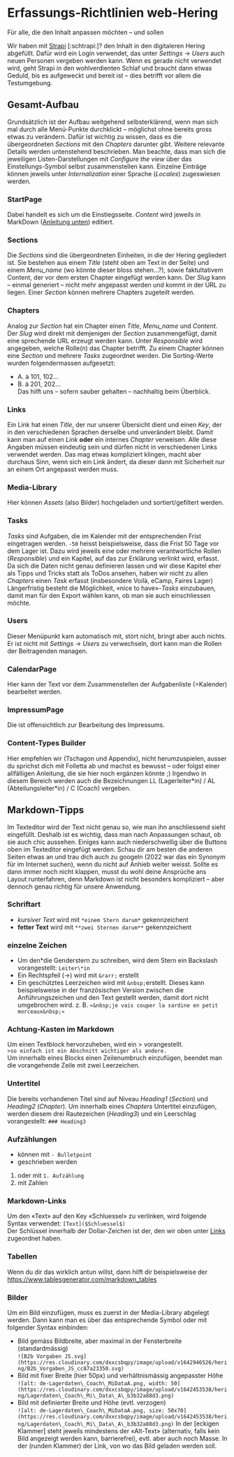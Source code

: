 # Erfassungs-Richtlinien web-Hering
Für alle, die den Inhalt anpassen möchten – und sollen

Wir haben mit [Strapi](https://hering-api.herokuapp.com/admin/) \[:schtrapi:\]? den Inhalt in den digitaleren Hering abgefüllt. Dafür wird ein Login verwendet, das unter *Settings* &rarr; *Users* auch neuen Personen vergeben werden kann. Wenn es gerade nicht verwendet wird, geht Strapi in den wohlverdienten Schlaf und braucht dann etwas Geduld, bis es aufgeweckt und bereit ist – dies betrifft vor allem die Testumgebung.

## Gesamt-Aufbau
Grundsätzlich ist der Aufbau weitgehend selbsterklärend, wenn man sich mal durch alle Menü-Punkte durchklickt – möglichst ohne bereits gross etwas zu verändern. Dafür ist wichtig zu wissen, dass es die übergeordneten *Sections* mit den *Chapters* darunter gibt. Weitere relevante Details werden untenstehend beschrieben. Man beachte, dass man sich die jeweiligen Listen-Darstellungen mit *Configure the view* über das Einstellungs-Symbol selbst zusammenstellen kann. Einzelne Einträge können jeweils unter *Internalization* einer Sprache (*Locales*) zugeswiesen werden.

### StartPage
Dabei handelt es sich um die Einstiegsseite. *Content* wird jeweils in MarkDown ([Anleitung unten](#Markdown-Tipps)) editiert.

### Sections
Die *Sections* sind die übergeordneten Einheiten, in die der Hering gegliedert ist. Sie bestehen aus einem *Title* (steht oben am Text in der Seite) und einem *Menu_name* (wo könnte dieser bloss stehen...?), sowie faktultativem Content, der vor dem ersten Chapter eingefügt werden kann. Der *Slug* kann – einmal generiert – nicht mehr angepasst werden und kommt in der URL zu liegen. Einer *Section* können mehrere Chapters zugeteilt werden.

### Chapters
Analog zur *Section* hat ein Chapter einen *Title*, *Menu_name* und *Content*. Der *Slug* wird direkt mit demjenigen der *Section* zusammengefügt, damit eine sprechende URL erzeugt werden kann. Unter *Responsible* wird angegeben, welche Rolle(n) das Chapter betrifft. Zu einem Chapter können eine *Section* und mehrere *Tasks* zugeordnet werden.
Die Sorting-Werte wurden folgendermassen aufgesetzt:
- A. à 101, 102…
- B. à 201, 202…  
Das hilft uns – sofern sauber gehalten – nachhaltig beim Überblick.

### Links
Ein Link hat einen *Title*, der nur unserer Übersicht dient und einen *Key*, der in den verschiedenen Sprachen derselbe und unverändert bleibt. Damit kann man auf einen *Link* **oder** ein internes *Chapter* verweisen. Alle diese Angaben müssen eindeutig sein und dürfen nicht in verschiedenen Links verwendet werden.
Das mag etwas kompliziert klingen, macht aber durchaus Sinn, wenn sich ein Link ändert, da dieser dann mit Sicherheit nur an einem Ort angepasst werden muss.

### Media-Library
Hier können *Assets* (also Bilder) hochgeladen und sortiert/gefiltert werden.

### Tasks
*Tasks* sind Aufgaben, die im Kalender mit der entsprechenden Frist eingetragen werden. `-50` heisst beispielsweise, dass die Frist 50 Tage vor dem Lager ist. Dazu wird jeweils eine oder mehrere verantwortliche Rollen (*Responsible*) und ein Kapitel, auf das zur Erklärung verlinkt wird, erfasst.
Da sich die Daten nicht genau definieren lassen und wir diese Kapitel eher als Tipps und Tricks statt als ToDos ansehen, haben wir nicht zu allen *Chapters* einen *Task* erfasst (insbesondere Voilà, eCamp, Faires Lager) Längerfristig besteht die Möglichkeit, «nice to have»-*Tasks* einzubauen, damit man für den Export wählen kann, ob man sie auch einschliessen möchte.

### Users
Dieser Menüpunkt kam automatisch mit, stört nicht, bringt aber auch nichts. Er ist nicht mit *Settings* &rarr; *Users* zu verwechseln, dort kann man die Rollen der Beitragenden managen.

### CalendarPage
Hier kann der Text vor dem Zusammenstellen der Aufgabenliste (=Kalender) bearbeitet werden.

### ImpressumPage
Die ist offensichtlich zur Bearbeitung des Impressums.

### Content-Types Builder
Hier empfehlen wir (Tschagon und Appendix), nicht herumzuspielen, ausser du sprichst dich mit Folletta ab und machst es bewusst – oder folgst einer allfälligen Anleitung, die sie hier noch ergänzen könnte ;)
Irgendwo in diesem Bereich werden auch die Bezeichnungen LL (Lagerleiter\*in) / AL (Abteilungsleiter\*in) / C (Coach) vergeben.

## Markdown-Tipps
Im Texteditor wird der Text nicht genau so, wie man ihn anschliessend sieht eingefüllt. Deshalb ist es wichtig, dass man nach Anpassungen schaut, ob sie auch chic aussehen. Einiges kann auch niederschwellig über die Buttons oben im Texteditor eingefügt werden. Schau dir am besten die anderen Seiten etwas an und trau dich auch zu googeln (2022 war das ein Synonym für im Internet suchen), wenn du nicht auf Anhieb weiter weisst. Sollte es dann immer noch nicht klappen, musst du wohl deine Ansprüche ans Layout runterfahren, denn Markdown ist nicht besonders kompliziert – aber dennoch genau richtig für unsere Anwendung.

### Schriftart
- *kursiver Text* wird mit `*einem Stern darum*` gekennzeichent
- **fetter Text** wird mit `**zwei Sternen darum**` gekennzeichent

### einzelne Zeichen
- Um den\*die Genderstern zu schreiben, wird dem Stern ein Backslash vorangestellt: `Leiter\*in`
- Ein Rechtspfeil (&rarr;) wird mit `&rarr;` erstellt
- Ein geschütztes Leerzeichen wird mit `&nbsp;`erstellt. Dieses kann beispielsweise in der französischen Version zwischen die Anführungszeichen und den Text gestellt werden, damit dort nicht umgebrochen wird. z. B. `«&nbsp;je vais couper la sardine en petit morceaux&nbsp;»`

### Achtung-Kasten im Markdown
Um einen Textblock hervorzuheben, wird ein \> vorangestellt.  
`>so einfach ist ein Abschnitt wichtiger als andere.`  
Um innerhalb eines Blocks einen Zeilenumbruch einzufügen, beendet man die vorangehende Zeile mit zwei Leerzeichen.

### Untertitel
Die bereits vorhandenen Titel sind auf Niveau *Heading1* (*Section*) und *Heading2* (*Chapter*). Um innerhalb eines *Chapters* Untertitel einzufügen, werden diesem drei Rautezeichen (*Heading3*) und ein Leerschlag vorangestellt:
`### Heading3`

### Aufzählungen
- können mit `- Bulletpoint`
- geschrieben werden
1. oder mit `1. Aufzählung`
2. mit Zahlen

### Markdown-Links
Um den «Text» auf den Key «Schluessel» zu verlinken, wird folgende Syntax verwendet:
`[Text]($Schluessel$)`  
Der Schlüssel innerhalb der Dollar-Zeichen ist der, den wir oben unter [Links](#Links) zugeordnet haben.

### Tabellen
Wenn du dir das wirklich antun willst, dann hilft dir beispielsweise der https://www.tablesgenerator.com/markdown_tables

### Bilder
Um ein Bild einzufügen, muss es zuerst in der Media-Library abgelegt werden. Dann kann man es über das entsprechende Symbol oder mit folgender Syntax einbinden:
- Bild gemäss Bildbreite, aber maximal in der Fensterbreite (standardmässig)  
`![B2b Vorgaben JS.svg](https://res.cloudinary.com/dxxcsbqpy/image/upload/v1642946526/hering/B2b_Vorgaben_JS_cc87a23350.svg)`
- Bild mit fixer Breite (hier 50px) und verhältnismässig angepasster Höhe  
`![alt: de-Lagerdaten\_Coach\_MiDataA.png, width: 50]
(https://res.cloudinary.com/dxxcsbqpy/image/upload/v1642453538/hering/Lagerdaten\_Coach\_Mi\_Data\_A\_b3b32a88d3.png)`
- Bild mit definierter Breite und Höhe (evtl. verzogen)  
`![alt: de-Lagerdaten\_Coach\_MiDataA.png, size: 50x70](https://res.cloudinary.com/dxxcsbqpy/image/upload/v1642453538/hering/Lagerdaten\_Coach\_Mi\_Data\_A\_b3b32a88d3.png)`
In der \[eckigen Klammer\] steht jeweils mindestens der «Alt-Text» (alternativ, falls kein Bild angezeigt werden kann, barrierefrei), evtl. aber auch noch Masse. In der (runden Klammer) der Link, von wo das Bild geladen werden soll.
